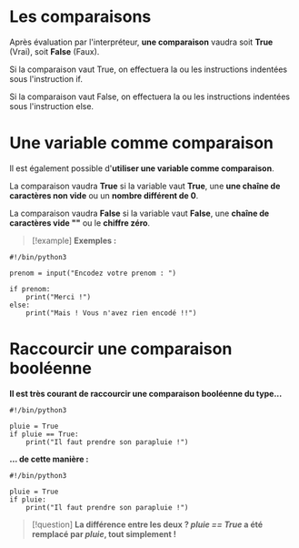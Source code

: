 # Les comparaisons

Après évaluation par l'interpréteur, **une comparaison** vaudra soit **True** (Vrai), soit **False** (Faux).

Si la comparaison vaut True, on effectuera la ou les instructions indentées sous l'instruction if.

Si la comparaison vaut False, on effectuera la ou les instructions indentées sous l'instruction else.

# Une variable comme comparaison

Il est également possible d'**utiliser une variable comme comparaison**.

La comparaison vaudra **True** si la variable vaut **True**, une **une chaîne de caractères non vide** ou un **nombre différent de 0**.

La comparaison vaudra **False** si la variable vaut **False**, une **chaîne de caractères vide ""** ou le **chiffre zéro**.

>[!example] **Exemples :**
```
#!/bin/python3

prenom = input("Encodez votre prenom : ")

if prenom:
    print("Merci !")
else:
    print("Mais ! Vous n'avez rien encodé !!")
```


# Raccourcir une comparaison booléenne

**Il est très courant de raccourcir une comparaison booléenne du type...**

```
#!/bin/python3

pluie = True
if pluie == True:
    print("Il faut prendre son parapluie !")
```

**... de cette manière :**

```
#!/bin/python3

pluie = True
if pluie:
    print("Il faut prendre son parapluie !")
```

>[!question] **La différence entre les deux ?
_pluie == True_ a été remplacé par _pluie_, tout simplement !**

